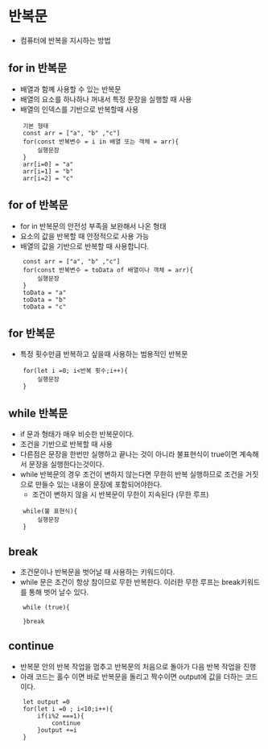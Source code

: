 # 반복문
* 컴퓨터에 반복을 지시하는 방법


## for in 반복문 
* 배열과 함꼐 사용할 수 있는 반복문
* 배열의 요소를 하나하나 꺼내서 특정 문장을 실행할 때 사용
* 배열의 인덱스를 기반으로 반복할때 사용
```
    기본 형태
    const arr = ["a", "b" ,"c"]
    for(const 반복변수 = i in 배열 또는 객체 = arr){
        실행문장
    }
    arr[i=0] = "a" 
    arr[i=1] = "b"
    arr[i=2] = "c"
```
## for of 반복문 
* for in 반복문의 안전성 부족을 보완해서 나온 형태
* 요소의 값을 반복할 때 안정적으로 사용 가능
* 배열의 값을 기반으로 반복할 때 사용합니다.
```
    const arr = ["a", "b" ,"c"]
    for(const 반복변수 = toData of 배열이나 객체 = arr){
        실행문장
    }
    toData = "a"
    toData = "b"
    toData = "c"
```

## for 반복문 
* 특정 횟수만큼 반복하고 싶을때 사용하는 범용적인 반복문
```
    for(let i =0; i<반복 횟수;i++){
        실행문장
    }
```

## while 반복문 
* if 문과 형태가 매우 비슷한 반복문이다.
* 조건을 기반으로 반복할 때 사용
* 다른점은 문장을 한번만 실행하고 끝나는 것이 아니라 불표현식이 true이면 계속해서 문장을 실행한다는것이다.
* while 반복문의 경우 조건이 변하지 않는다면 무한히 반복 실행하므로 조건을 거짓으로 만들수 있는 내용이 문장에 포함되어야한다.
    * 조건이 변하지 않을 시 반복문이 무한이 지속된다 (무한 루프)
```
    while(불 표현식){
        실행문장
    }
```

## break
* 조건문이나 반복문을 벗어날 때 사용하는 키워드이다.
* while 문은 조건이 항상 참이므로 무한 반복한다. 이러한 무한 루프는 break키워드를 통해 벗어 날수 있다.
```
    while (true){

    }break
```

## continue 
* 반복문 안의 반복 작업을 멈추고 반복문의 처음으로 돌아가 다음 반복 작업을 진행
* 아래 코드는 홀수 이면 바로 반복문을 돌리고 짝수이면 output에 값을 더하는 코드이다.
```
    let output =0
    for(let i =0 ; i<10;i++){
        if(i%2 ===1){
            continue
        }output +=i
    }

```